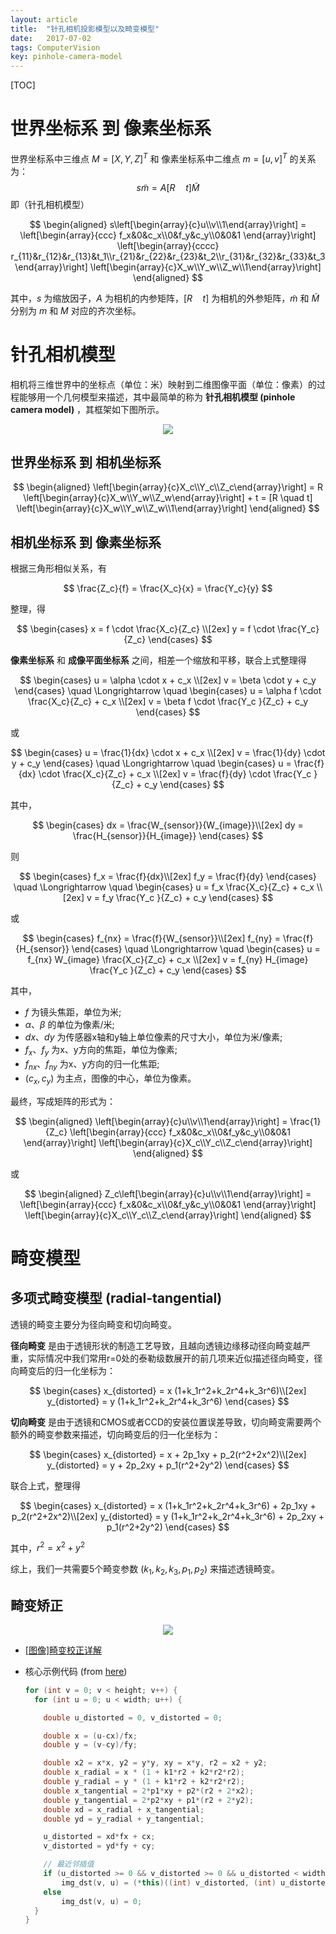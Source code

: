 ```yaml
---
layout: article
title:  "针孔相机投影模型以及畸变模型"
date:   2017-07-02
tags: ComputerVision
key: pinhole-camera-model
---
```


[TOC]

# 世界坐标系 到 像素坐标系

世界坐标系中三维点 $M=[X,Y,Z]^T$ 和 像素坐标系中二维点 $m=[u,v]^T$ 的关系为：
$$ s\tilde{m} = A [R \quad t] \tilde{M}$$
即（针孔相机模型）  

$$
\begin{aligned}
s\left[\begin{array}{c}u\\v\\1\end{array}\right] =  
\left[\begin{array}{ccc}
f_x&0&c_x\\0&f_y&c_y\\0&0&1
\end{array}\right]  
\left[\begin{array}{cccc}
r_{11}&r_{12}&r_{13}&t_1\\r_{21}&r_{22}&r_{23}&t_2\\r_{31}&r_{32}&r_{33}&t_3
\end{array}\right]  
\left[\begin{array}{c}X_w\\Y_w\\Z_w\\1\end{array}\right]
\end{aligned}
$$  

其中，$s$ 为缩放因子，$A$ 为相机的内参矩阵，$[R \quad t]$ 为相机的外参矩阵，$\tilde{m}$ 和 $\tilde{M}$ 分别为 $m$ 和 $M$ 对应的齐次坐标。

# 针孔相机模型

相机将三维世界中的坐标点（单位：米）映射到二维图像平面（单位：像素）的过程能够用一个几何模型来描述，其中最简单的称为 **针孔相机模型 (pinhole camera model)** ，其框架如下图所示。

<p align="center">
  <img src="../images/camera_model/pinhole_camera_model.png">
</p>

## 世界坐标系 到 相机坐标系

$$
\begin{aligned}
\left[\begin{array}{c}X_c\\Y_c\\Z_c\end{array}\right] =  
R \left[\begin{array}{c}X_w\\Y_w\\Z_w\end{array}\right] + t =
[R \quad t]
\left[\begin{array}{c}X_w\\Y_w\\Z_w\\1\end{array}\right]
\end{aligned}
$$

## 相机坐标系 到 像素坐标系

根据三角形相似关系，有  

$$
\frac{Z_c}{f} = \frac{X_c}{x} = \frac{Y_c}{y}
$$

整理，得

$$
\begin{cases}
x = f \cdot \frac{X_c}{Z_c} \\[2ex]
y = f \cdot \frac{Y_c}{Z_c}
\end{cases}
$$

**像素坐标系** 和 **成像平面坐标系** 之间，相差一个缩放和平移，联合上式整理得

$$
\begin{cases}
u = \alpha \cdot x + c_x \\[2ex]
v = \beta   \cdot y + c_y
\end{cases}
\quad \Longrightarrow \quad
\begin{cases}
u = \alpha f \cdot \frac{X_c}{Z_c} + c_x \\[2ex]
v = \beta  f \cdot \frac{Y_c }{Z_c} + c_y
\end{cases}
$$

或

$$
\begin{cases}
u =  \frac{1}{dx} \cdot x + c_x \\[2ex]
v =  \frac{1}{dy} \cdot y + c_y
\end{cases}
\quad \Longrightarrow \quad
\begin{cases}
u = \frac{f}{dx} \cdot \frac{X_c}{Z_c} + c_x \\[2ex]
v = \frac{f}{dy} \cdot \frac{Y_c }{Z_c} + c_y
\end{cases}
$$

其中，

$$
\begin{cases}
dx = \frac{W_{sensor}}{W_{image}}\\[2ex]
dy = \frac{H_{sensor}}{H_{image}}
\end{cases}
$$

则

$$
\begin{cases}
f_x = \frac{f}{dx}\\[2ex]
f_y = \frac{f}{dy}
\end{cases}
\quad \Longrightarrow \quad
\begin{cases}
u = f_x \frac{X_c}{Z_c} + c_x \\[2ex]
v = f_y \frac{Y_c }{Z_c} + c_y
\end{cases}
$$

或

$$
\begin{cases}
f_{nx} = \frac{f}{W_{sensor}}\\[2ex]
f_{ny} = \frac{f}{H_{sensor}}
\end{cases}
\quad \Longrightarrow \quad
\begin{cases}
u = f_{nx} W_{image} \frac{X_c}{Z_c} + c_x \\[2ex]
v = f_{ny} H_{image} \frac{Y_c }{Z_c} + c_y
\end{cases}
$$

其中，  

*  $f$ 为镜头焦距，单位为米;
*  $\alpha$、$\beta$ 的单位为像素/米;
*  $dx$、$dy$ 为传感器x轴和y轴上单位像素的尺寸大小，单位为米/像素;
*  $f_x$、$f_y$ 为x、y方向的焦距，单位为像素;
* $f_{nx}$、$f_{ny}$ 为x、y方向的归一化焦距;
*  $(c_x,c_y)$ 为主点，图像的中心，单位为像素。  

最终，写成矩阵的形式为：

$$
\begin{aligned}
\left[\begin{array}{c}u\\v\\1\end{array}\right] =  
\frac{1}{Z_c}
\left[\begin{array}{ccc}
f_x&0&c_x\\0&f_y&c_y\\0&0&1
\end{array}\right]  
\left[\begin{array}{c}X_c\\Y_c\\Z_c\end{array}\right]
\end{aligned}
$$

或

$$
\begin{aligned}
Z_c\left[\begin{array}{c}u\\v\\1\end{array}\right] =  
\left[\begin{array}{ccc}
f_x&0&c_x\\0&f_y&c_y\\0&0&1
\end{array}\right]  
\left[\begin{array}{c}X_c\\Y_c\\Z_c\end{array}\right]
\end{aligned}
$$


# 畸变模型

## 多项式畸变模型 (radial-tangential)

透镜的畸变主要分为径向畸变和切向畸变。  

**径向畸变** 是由于透镜形状的制造工艺导致，且越向透镜边缘移动径向畸变越严重，实际情况中我们常用r=0处的泰勒级数展开的前几项来近似描述径向畸变，径向畸变后的归一化坐标为：

$$
\begin{cases}
x_{distorted} = x (1+k_1r^2+k_2r^4+k_3r^6)\\[2ex]
y_{distorted} = y (1+k_1r^2+k_2r^4+k_3r^6)
\end{cases}
$$

**切向畸变** 是由于透镜和CMOS或者CCD的安装位置误差导致，切向畸变需要两个额外的畸变参数来描述，切向畸变后的归一化坐标为：

$$
\begin{cases}
x_{distorted} = x + 2p_1xy + p_2(r^2+2x^2)\\[2ex]
y_{distorted} = y + 2p_2xy + p_1(r^2+2y^2)
\end{cases}
$$

联合上式，整理得

$$
\begin{cases}
x_{distorted} = x (1+k_1r^2+k_2r^4+k_3r^6) + 2p_1xy + p_2(r^2+2x^2)\\[2ex]
y_{distorted} =  y (1+k_1r^2+k_2r^4+k_3r^6) + 2p_2xy + p_1(r^2+2y^2)
\end{cases}
$$

其中，$r^2 = x^2 + y^2$  

综上，我们一共需要5个畸变参数 $(k_1, k_2, k_3, p_1, p_2)$ 来描述透镜畸变。

## 畸变矫正

<p align="center">
  <img src="../images/camera_model/img_undistort.jpg">
</p>

* [[图像]畸变校正详解](https://blog.csdn.net/humanking7/article/details/45037239)
* 核心示例代码 (from [here](https://github.com/cggos/cgocv/blob/master/cv_core/include/cgocv/image.h#L153-L179))

  ```c++
  for (int v = 0; v < height; v++) {
    for (int u = 0; u < width; u++) {

      double u_distorted = 0, v_distorted = 0;

      double x = (u-cx)/fx;
      double y = (v-cy)/fy;

      double x2 = x*x, y2 = y*y, xy = x*y, r2 = x2 + y2;
      double x_radial = x * (1 + k1*r2 + k2*r2*r2);
      double y_radial = y * (1 + k1*r2 + k2*r2*r2);
      double x_tangential = 2*p1*xy + p2*(r2 + 2*x2);
      double y_tangential = 2*p2*xy + p1*(r2 + 2*y2);
      double xd = x_radial + x_tangential;
      double yd = y_radial + y_tangential;

      u_distorted = xd*fx + cx;
      v_distorted = yd*fy + cy;

      // 最近邻插值
      if (u_distorted >= 0 && v_distorted >= 0 && u_distorted < width && v_distorted < height)
          img_dst(v, u) = (*this)((int) v_distorted, (int) u_distorted);
      else
          img_dst(v, u) = 0;
    }
  }
  ```
